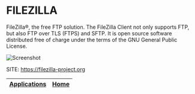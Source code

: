 # FILEZILLA

 FileZilla®, the free FTP solution. The FileZilla Client not only
 supports FTP, but also FTP over TLS (FTPS) and SFTP. It is open 
 source software distributed free of charge under the terms of the
 GNU General Public License.
 
 ![Screenshot](https://upload.wikimedia.org/wikipedia/commons/9/95/FileZilla_3.7.3.png)
 
 SITE: https://filezilla-project.org

 | [Applications](https://portable-linux-apps.github.io/apps.html) | [Home](https://portable-linux-apps.github.io)
 | --- | --- |
